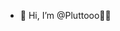 - 👋 Hi, I’m @Pluttooo👋🏻

<!---
Pluttooo/Pluttooo is a ✨ special ✨ repository because its `README.md` (this file) appears on your GitHub profile.
You can click the Preview link to take a look at your changes.
--->
